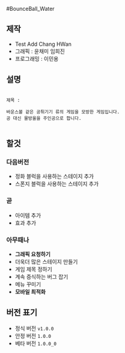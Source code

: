 #BounceBall_Water

## 제작
- Test Add Chang HWan
- 그래픽     : 윤채미 임희진
- 프로그래밍 : 이민용

## 설명
<pre><code>
제목 : 

바운스볼 같은 공튀기기 류의 게임을 모방한 게임입니다.
공 대신 물방울을 주인공으로 합니다.

</code></pre>

## 할것

### 다음버전
- 정화 블럭을 사용하는 스테이지 추가
- 스폰지 블럭을 사용하는 스테이지 추가

### 곧
- 아이템 추가
- 효과 추가

### 아무때나
- __그래픽 요청하기__
- 더욱더 많은 스테이지 만들기
- 게임 제목 정하기
- 계속 증식하는 버그 잡기
- 메뉴 꾸미기
- __모바일 최적화__

## 버전 표기
- 정식 버전 <code>v1.0.0</code>
- 안정 버전 <code>1.0.0</code>
- 베타 버전 <code>1.0.0_0</code>
